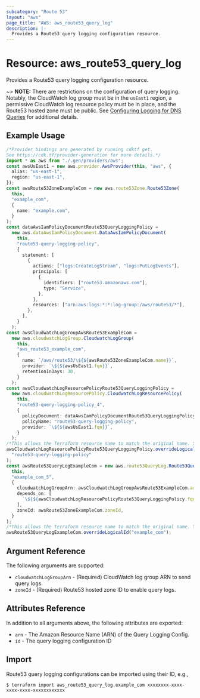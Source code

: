 ```yaml
---
subcategory: "Route 53"
layout: "aws"
page_title: "AWS: aws_route53_query_log"
description: |-
  Provides a Route53 query logging configuration resource.
---
```


# Resource: aws\_route53\_query\_log

Provides a Route53 query logging configuration resource.

\~> **NOTE:** There are restrictions on the configuration of query logging. Notably,
the CloudWatch log group must be in the `usEast1` region,
a permissive CloudWatch log resource policy must be in place, and
the Route53 hosted zone must be public.
See [Configuring Logging for DNS Queries](https://docs.aws.amazon.com/Route53/latest/DeveloperGuide/query-logs.html?console_help=true#query-logs-configuring) for additional details.

## Example Usage

```typescript
/*Provider bindings are generated by running cdktf get.
See https://cdk.tf/provider-generation for more details.*/
import * as aws from "./.gen/providers/aws";
const awsUsEast1 = new aws.provider.AwsProvider(this, "aws", {
  alias: "us-east-1",
  region: "us-east-1",
});
const awsRoute53ZoneExampleCom = new aws.route53Zone.Route53Zone(
  this,
  "example_com",
  {
    name: "example.com",
  }
);
const dataAwsIamPolicyDocumentRoute53QueryLoggingPolicy =
  new aws.dataAwsIamPolicyDocument.DataAwsIamPolicyDocument(
    this,
    "route53-query-logging-policy",
    {
      statement: [
        {
          actions: ["logs:CreateLogStream", "logs:PutLogEvents"],
          principals: [
            {
              identifiers: ["route53.amazonaws.com"],
              type: "Service",
            },
          ],
          resources: ["arn:aws:logs:*:*:log-group:/aws/route53/*"],
        },
      ],
    }
  );
const awsCloudwatchLogGroupAwsRoute53ExampleCom =
  new aws.cloudwatchLogGroup.CloudwatchLogGroup(
    this,
    "aws_route53_example_com",
    {
      name: `/aws/route53/\${${awsRoute53ZoneExampleCom.name}}`,
      provider: `\${${awsUsEast1.fqn}}`,
      retentionInDays: 30,
    }
  );
const awsCloudwatchLogResourcePolicyRoute53QueryLoggingPolicy =
  new aws.cloudwatchLogResourcePolicy.CloudwatchLogResourcePolicy(
    this,
    "route53-query-logging-policy_4",
    {
      policyDocument: dataAwsIamPolicyDocumentRoute53QueryLoggingPolicy.json,
      policyName: "route53-query-logging-policy",
      provider: `\${${awsUsEast1.fqn}}`,
    }
  );
/*This allows the Terraform resource name to match the original name. You can remove the call if you don't need them to match.*/
awsCloudwatchLogResourcePolicyRoute53QueryLoggingPolicy.overrideLogicalId(
  "route53-query-logging-policy"
);
const awsRoute53QueryLogExampleCom = new aws.route53QueryLog.Route53QueryLog(
  this,
  "example_com_5",
  {
    cloudwatchLogGroupArn: awsCloudwatchLogGroupAwsRoute53ExampleCom.arn,
    depends_on: [
      `\${${awsCloudwatchLogResourcePolicyRoute53QueryLoggingPolicy.fqn}}`,
    ],
    zoneId: awsRoute53ZoneExampleCom.zoneId,
  }
);
/*This allows the Terraform resource name to match the original name. You can remove the call if you don't need them to match.*/
awsRoute53QueryLogExampleCom.overrideLogicalId("example_com");

```

## Argument Reference

The following arguments are supported:

* `cloudwatchLogGroupArn` - (Required) CloudWatch log group ARN to send query logs.
* `zoneId` - (Required) Route53 hosted zone ID to enable query logs.

## Attributes Reference

In addition to all arguments above, the following attributes are exported:

* `arn` - The Amazon Resource Name (ARN) of the Query Logging Config.
* `id` - The query logging configuration ID

## Import

Route53 query logging configurations can be imported using their ID, e.g.,

```console
$ terraform import aws_route53_query_log.example_com xxxxxxxx-xxxx-xxxx-xxxx-xxxxxxxxxxxx
```
